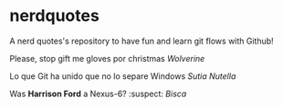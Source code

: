 # nerdquotes
A nerd quotes's repository to have fun and learn git flows with Github!

Please, stop gift me gloves por christmas
*Wolverine*

Lo que Git ha unido que no lo separe Windows
*Sutia Nutella*

Was **Harrison Ford** a Nexus-6? :suspect: 
*Bisca*